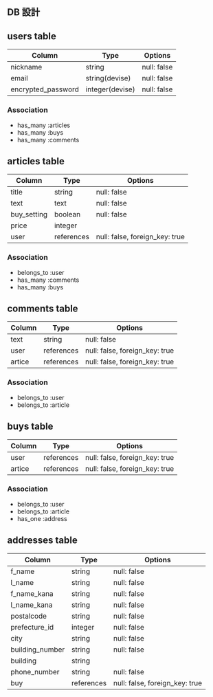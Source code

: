 ## DB 設計
## users table

| Column             | Type           | Options     |
|--------------------|----------------|-------------|
| nickname           | string         | null: false |
| email              | string(devise) | null: false |
| encrypted_password | integer(devise)| null: false |


### Association

- has_many :articles
- has_many :buys
- has_many :comments

## articles table

| Column      | Type       | Options                        |
|-------------|------------|--------------------------------|
| title       | string     | null: false                    |
| text        | text       | null: false                    |
| buy_setting | boolean    | null: false                    |
| price       | integer    |                                |
| user        | references | null: false, foreign_key: true |

### Association

- belongs_to :user
- has_many :comments
- has_many :buys

## comments table

| Column  | Type       | Options                        |
|---------|------------|--------------------------------|
| text    | string     | null: false                    |
| user    | references | null: false, foreign_key: true |
| artice  | references | null: false, foreign_key: true |

### Association

- belongs_to :user
- belongs_to :article

## buys table

| Column  | Type       | Options                        |
|---------|------------|--------------------------------|
| user    | references | null: false, foreign_key: true | 購入者
| artice  | references | null: false, foreign_key: true | 購入した記事

### Association

- belongs_to :user
- belongs_to :article
- has_one :address

## addresses table

| Column          | Type       | Options                        |
|-----------------|------------|--------------------------------|
| f_name          | string     | null: false                    |
| l_name          | string     | null: false                    |
| f_name_kana     | string     | null: false                    |
| l_name_kana     | string     | null: false                    |
| postalcode      | string     | null: false                    |
| prefecture_id   | integer    | null: false                    |active_hash
| city            | string     | null: false                    |
| building_number | string     | null: false                    |
| building        | string     |                                |
| phone_number    | string     | null: false                    |
| buy             | references | null: false, foreign_key: true | 